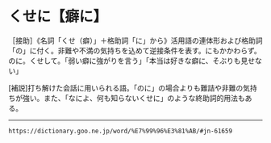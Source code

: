 # くせに【癖に】

［接助］《名詞「くせ（癖）」＋格助詞「に」から》活用語の連体形および格助詞「の」に付く。非難や不満の気持ちを込めて逆接条件を表す。にもかかわらず。のに。くせして。「弱い癖に強がりを言う」「本当は好きな癖に、そぶりも見せない」

\[補説\]打ち解けた会話に用いられる語。「のに」の場合よりも難詰や非難の気持ちが強い。また、「なによ、何も知らないくせに」のような終助詞的用法もある。

---
`https://dictionary.goo.ne.jp/word/%E7%99%96%E3%81%AB/#jn-61659`